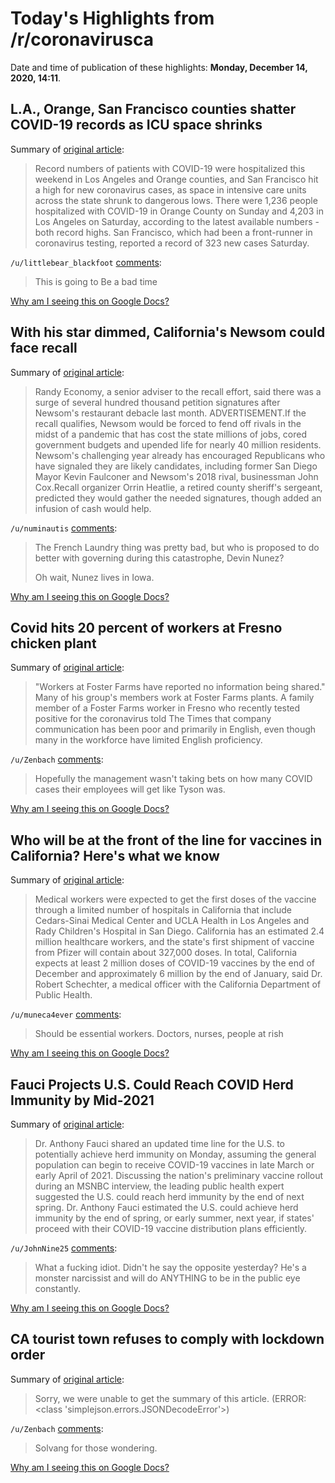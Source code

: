 # Today's Highlights from /r/coronavirusca

Date and time of publication of these highlights: **Monday, December 14, 2020, 14:11**.

## L.A., Orange, San Francisco counties shatter COVID-19 records as ICU space shrinks

Summary of [original article](https://ktla.com/news/local-news/l-a-orange-san-francisco-counties-shatter-covid-19-records-as-icu-space-shrinks/):

> Record numbers of patients with COVID-19 were hospitalized this weekend in Los Angeles and Orange counties, and San Francisco hit a high for new coronavirus cases, as space in intensive care units across the state shrunk to dangerous lows. There were 1,236 people hospitalized with COVID-19 in Orange County on Sunday and 4,203 in Los Angeles on Saturday, according to the latest available numbers - both record highs. San Francisco, which had been a front-runner in coronavirus testing, reported a record of 323 new cases Saturday.

`/u/littlebear_blackfoot` [comments](https://www.reddit.com/r/CoronavirusCA/comments/kd0u4s/la_orange_san_francisco_counties_shatter_covid19/):

> This is going to Be a bad time

[Why am I seeing this on Google Docs?](https://docs.google.com/document/d/1Dc6We63vOXIZsc0op-Bt4abqkYjXzOigalQqFxmvvbM/edit?usp=sharing)

## With his star dimmed, California's Newsom could face recall

Summary of [original article](https://apnews.com/article/business-health-coronavirus-pandemic-california-gavin-newsom-a50b5728aa4f9a4b71241e3429881ceb):

> Randy Economy, a senior adviser to the recall effort, said there was a surge of several hundred thousand petition signatures after Newsom's restaurant debacle last month. ADVERTISEMENT.If the recall qualifies, Newsom would be forced to fend off rivals in the midst of a pandemic that has cost the state millions of jobs, cored government budgets and upended life for nearly 40 million residents. Newsom's challenging year already has encouraged Republicans who have signaled they are likely candidates, including former San Diego Mayor Kevin Faulconer and Newsom's 2018 rival, businessman John Cox.Recall organizer Orrin Heatlie, a retired county sheriff's sergeant, predicted they would gather the needed signatures, though added an infusion of cash would help.

`/u/numinautis` [comments](https://www.reddit.com/r/CoronavirusCA/comments/kd0192/with_his_star_dimmed_californias_newsom_could/):

> The French Laundry thing was pretty bad, but who is proposed to do better with governing during this catastrophe, Devin Nunez?
> 
> Oh wait, Nunez lives in Iowa.

[Why am I seeing this on Google Docs?](https://docs.google.com/document/d/1Dc6We63vOXIZsc0op-Bt4abqkYjXzOigalQqFxmvvbM/edit?usp=sharing)

## Covid hits 20 percent of workers at Fresno chicken plant

Summary of [original article](https://www.latimes.com/business/story/2020-12-12/covid-19-outbreak-foster-farms-poultry-plants):

> "Workers at Foster Farms have reported no information being shared." Many of his group's members work at Foster Farms plants. A family member of a Foster Farms worker in Fresno who recently tested positive for the coronavirus told The Times that company communication has been poor and primarily in English, even though many in the workforce have limited English proficiency.

`/u/Zenbach` [comments](https://www.reddit.com/r/CoronavirusCA/comments/kd3kf6/covid_hits_20_percent_of_workers_at_fresno/):

> Hopefully the management wasn't taking bets on how many COVID cases their employees will get like Tyson was.

[Why am I seeing this on Google Docs?](https://docs.google.com/document/d/1Dc6We63vOXIZsc0op-Bt4abqkYjXzOigalQqFxmvvbM/edit?usp=sharing)

## Who will be at the front of the line for vaccines in California? Here's what we know

Summary of [original article](https://www.latimes.com/california/story/2020-12-14/california-covid-19-vaccine-distribution-what-we-know):

> Medical workers were expected to get the first doses of the vaccine through a limited number of hospitals in California that include Cedars-Sinai Medical Center and UCLA Health in Los Angeles and Rady Children's Hospital in San Diego. California has an estimated 2.4 million healthcare workers, and the state's first shipment of vaccine from Pfizer will contain about 327,000 doses. In total, California expects at least 2 million doses of COVID-19 vaccines by the end of December and approximately 6 million by the end of January, said Dr. Robert Schechter, a medical officer with the California Department of Public Health.

`/u/muneca4ever` [comments](https://www.reddit.com/r/CoronavirusCA/comments/kd3tu1/who_will_be_at_the_front_of_the_line_for_vaccines/):

> Should be essential workers. Doctors, nurses, people at rish

[Why am I seeing this on Google Docs?](https://docs.google.com/document/d/1Dc6We63vOXIZsc0op-Bt4abqkYjXzOigalQqFxmvvbM/edit?usp=sharing)

## Fauci Projects U.S. Could Reach COVID Herd Immunity by Mid-2021

Summary of [original article](https://www.msn.com/en-us/health/medical/fauci-projects-us-could-reach-covid-herd-immunity-by-mid-2021/ar-BB1bVjY3?ocid=uxbndlbing):

> Dr. Anthony Fauci shared an updated time line for the U.S. to potentially achieve herd immunity on Monday, assuming the general population can begin to receive COVID-19 vaccines in late March or early April of 2021. Discussing the nation's preliminary vaccine rollout during an MSNBC interview, the leading public health expert suggested the U.S. could reach herd immunity by the end of next spring. Dr. Anthony Fauci estimated the U.S. could achieve herd immunity by the end of spring, or early summer, next year, if states' proceed with their COVID-19 vaccine distribution plans efficiently.

`/u/JohnNine25` [comments](https://www.reddit.com/r/CoronavirusCA/comments/kd65kc/fauci_projects_us_could_reach_covid_herd_immunity/):

> What a fucking idiot. Didn't he say the opposite yesterday? He's a monster narcissist and will do ANYTHING to be in the public eye constantly.

[Why am I seeing this on Google Docs?](https://docs.google.com/document/d/1Dc6We63vOXIZsc0op-Bt4abqkYjXzOigalQqFxmvvbM/edit?usp=sharing)

## CA tourist town refuses to comply with lockdown order

Summary of [original article](https://www.foxbusiness.com/economy/ca-tourist-town-refuses-to-comply-with-lockdown-order):

> Sorry, we were unable to get the summary of this article. (ERROR: <class 'simplejson.errors.JSONDecodeError'>)

`/u/Zenbach` [comments](https://www.reddit.com/r/CoronavirusCA/comments/kd64ws/ca_tourist_town_refuses_to_comply_with_lockdown/):

> Solvang for those wondering.

[Why am I seeing this on Google Docs?](https://docs.google.com/document/d/1Dc6We63vOXIZsc0op-Bt4abqkYjXzOigalQqFxmvvbM/edit?usp=sharing)

